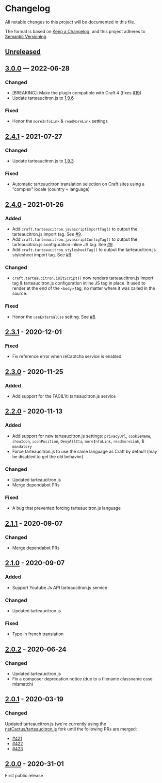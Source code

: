 # Changelog
All notable changes to this project will be documented in this file.

The format is based on [Keep a Changelog](https://keepachangelog.com/en/1.0.0/),
and this project adheres to [Semantic Versioning](https://semver.org/spec/v2.0.0.html).

## [Unreleased]


## [3.0.0] — 2022-06-28
### Changed
- [BREAKING]: Make the plugin compatible with Craft 4 (fixes [#19][ticket-19])
- Update tarteaucitron.js to [1.9.6](https://github.com/AmauriC/tarteaucitron.js/releases/tag/v1.9.6)
### Fixed
- Honor the `moreInfoLink` & `readMoreLink` settings


## [2.4.1] - 2021-07-27
### Changed
- Update tarteaucitron.js to [1.9.3](https://github.com/AmauriC/tarteaucitron.js/releases/tag/v1.9.3)
### Fixed
- Automatic tarteaucitron translation selection on Craft sites using a "complex"
  locale (country + language)


## [2.4.0] - 2021-01-26
### Added
- Add `craft.tarteaucitron.javascriptImportTag()` to output the tarteaucitron.js
  import tag. See [#9][ticket-9].
- Add `craft.tarteaucitron.javascriptConfigTag()` to output the tarteaucitron.js
  configuration inline JS tag. See [#9][ticket-9].
- Add `craft.tarteaucitron.stylesheetTag()` to output the tarteaucitron.js
  stylesheet import tag. See [#9][ticket-9].
### Changed
- `craft.tarteaucitron.initScript()` now renders tarteaucitron.js import tag &
  tarteaucitron.js configuration inline JS tag in place.
  It used to render at the end of the `<body>` tag, no matter where it was
  called in the source.
### Fixed
- Honor the `useExternalCss` setting. See [#9][ticket-9].


## [2.3.1] - 2020-12-01
### Fixed
- Fix reference error when reCaptcha service is enabled


## [2.3.0] - 2020-11-25
### Added
- Add support for the FACIL'iti tarteaucitron.js service


## [2.2.0] - 2020-11-13
### Added
- Add support for new tarteaucitron.js settings: `privacyUrl`, `cookieName`,
  `showIcon`, `iconPosition`, `DenyAllCta`, `moreInfoLink`, `readmoreLink`,
  & `mandatory`
- Force tarteaucitron.js to use the same language as Craft by default
  (may be disabled to get the old behavior)
### Changed
- Updated tarteaucitron.js
- Merge dependabot PRs
### Fixed
- A bug that prevented forcing tarteaucitron.js language


## [2.1.1] - 2020-09-07
### Changed
- Merge dependabot PRs


## [2.1.0] - 2020-09-07
### Added
- Support Youtube Js API tarteaucitron.js service
### Changed
- Updated tarteaucitron.js
### Fixed
- Typo in french translation


## [2.0.2] - 2020-06-24
### Changed
- Updated tarteaucitron.js
- Fix a composer deprecation notice (due to a filename classname case mismatch)


## [2.0.1] - 2020-03-19
### Changed
Updated tarteaucitron.js (we're currently using the
[nstCactus/tarteaucitron.js] fork until the following PRs are merged:
  - [#421](https://github.com/AmauriC/tarteaucitron.js/pull/421)
  - [#422](https://github.com/AmauriC/tarteaucitron.js/pull/422)
  - [#423](https://github.com/AmauriC/tarteaucitron.js/pull/423)


## [2.0.0] - 2020-31-01
First public release

[Unreleased]: https://github.com/la-haute-societe/craft-tarteaucitron/compare/3.0.0...HEAD
[3.0.0]: https://github.com/la-haute-societe/craft-tarteaucitron/compare/2.4.1...3.0.0
[2.4.1]: https://github.com/la-haute-societe/craft-tarteaucitron/compare/2.4.0...2.4.1
[2.4.0]: https://github.com/la-haute-societe/craft-tarteaucitron/compare/2.3.1...2.4.0
[2.3.1]: https://github.com/la-haute-societe/craft-tarteaucitron/compare/2.3.0...2.3.1
[2.3.0]: https://github.com/la-haute-societe/craft-tarteaucitron/compare/2.2.0...2.3.0
[2.2.0]: https://github.com/la-haute-societe/craft-tarteaucitron/compare/2.1.1...2.2.0
[2.1.1]: https://github.com/la-haute-societe/craft-tarteaucitron/compare/2.1.0...2.1.1
[2.1.0]: https://github.com/la-haute-societe/craft-tarteaucitron/compare/2.0.2...2.1.0
[2.0.2]: https://github.com/la-haute-societe/craft-tarteaucitron/compare/2.0.1...2.0.2
[2.0.1]: https://github.com/la-haute-societe/craft-tarteaucitron/compare/2.0.0...2.0.1
[2.0.0]: https://github.com/la-haute-societe/craft-tarteaucitron/releases/tag/2.0.0
[nstCactus/tarteaucitron.js]: https://github.com/nstCactus/tarteaucitron.js
[ticket-9]: https://github.com/la-haute-societe/craft-tarteaucitron/issues/9
[ticket-19]: https://github.com/la-haute-societe/craft-tarteaucitron/issues/19
